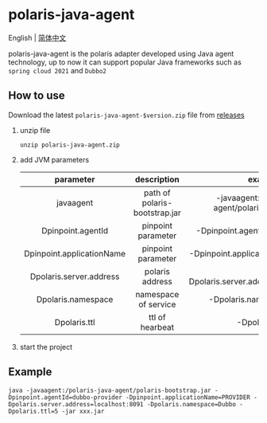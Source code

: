 # polaris-java-agent

English | [简体中文](./README-zh.md)

polaris-java-agent is the polaris adapter developed using Java agent technology, up to now it can support popular Java frameworks such as `spring cloud 2021` and `Dubbo2`

## How to use

Download the latest `polaris-java-agent-$version.zip` file from [releases](https://github.com/polarismesh/polaris-java-agent/releases)

1. unzip file

    ```
    unzip polaris-java-agent.zip
    ```

2. add JVM parameters
    
    |         parameter         |          description          |                       example                        | default | Required |
    | :-----------------------: | :---------------------------: | :--------------------------------------------------: | :-----: | :------: |
    |         javaagent         | path of polaris-bootstrap.jar | -javaagent:/polaris-java-agent/polaris-bootstrap.jar |  null   | Required |
    |     Dpinpoint.agentId     |      pinpoint parameter       |          -Dpinpoint.agentId=dubbo-provider           |  null   | Required |
    | Dpinpoint.applicationName |      pinpoint parameter       |         -Dpinpoint.applicationName=PROVIDER          |  null   | Required |
    |  Dpolaris.server.address  |        polaris address        |       -Dpolaris.server.address=localhost:8091        |  null   | Required |
    |    Dpolaris.namespace     |     namespace of service      |              -Dpolaris.namespace=Dubbo               | default | Optional |
    |       Dpolaris.ttl        |        ttl of hearbeat        |                   -Dpolaris.ttl=5                    |    5    | Optional |

3. start the project

## Example
```
java -javaagent:/polaris-java-agent/polaris-bootstrap.jar -Dpinpoint.agentId=dubbo-provider -Dpinpoint.applicationName=PROVIDER -Dpolaris.server.address=localhost:8091 -Dpolaris.namespace=Dubbo -Dpolaris.ttl=5 -jar xxx.jar
```